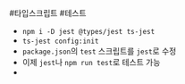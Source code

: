 #타입스크립트 #테스트

- `npm i -D jest @types/jest ts-jest`
- `ts-jest config:init`
- `package.json`의 `test` 스크립트를 `jest`로 수정
- 이제 `jest`나 `npm run test`로 테스트 가능
- 